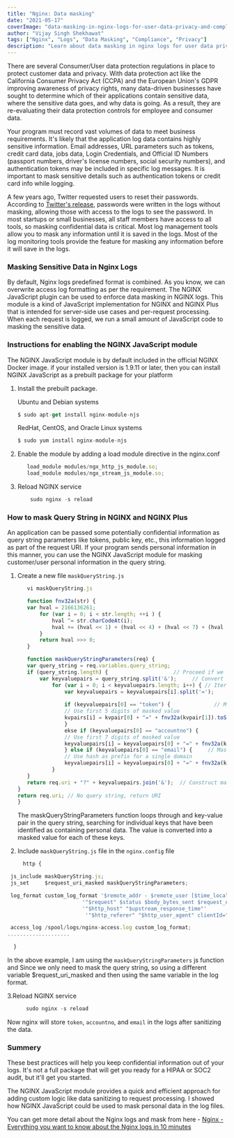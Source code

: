 ```yaml
---
title: "Nginx: Data masking"
date: "2021-05-17"
coverImage: "data-masking-in-nginx-logs-for-user-data-privacy-and-compliance.jpg"
author: "Vijay Singh Shekhawat"
tags: ["Nginx", "Logs", "Data Masking", "Compliance", "Privacy"]
description: "Learn about data masking in nginx logs for user data privacy and compliance."
---
```


There are several Consumer/User data protection regulations in place to protect customer data and privacy. With data protection act like the California Consumer Privacy Act (CCPA) and the European Union's GDPR improving awareness of privacy rights, many data-driven businesses have sought to determine which of their applications contain sensitive data, where the sensitive data goes, and why data is going. As a result, they are re-evaluating their data protection controls for employee and consumer data.

 Your program must record vast volumes of data to meet business requirements. It's likely that the application log data contains highly sensitive information. Email addresses, URL parameters such as tokens, credit card data, jobs data, Login Credentials, and Official ID Numbers (passport numbers, driver's license numbers, social security numbers), and authentication tokens may be included in specific log messages. It is important to mask sensitive details such as authentication tokens or credit card info while logging.

 A few years ago, Twitter requested users to reset their passwords. According to [Twitter's release](https://blog.twitter.com/official/en_us/topics/company/2018/keeping-your-account-secure.html), passwords were written in the logs without masking, allowing those with access to the logs to see the password. In most startups or small businesses, all staff members have access to all tools, so masking confidential data is critical. Most log management tools allow you to mask any information until it is saved in the logs. Most of the log monitoring tools provide the feature for masking any information before it will save in the logs.

### Masking Sensitive Data in Nginx Logs

 By default, Nginx logs predefined format is combined. As you know, we can overwrite access log formatting as per the requirement. The NGINX JavaScript plugin can be used to enforce data masking in NGINX logs. This module is a kind of JavaScript implementation for NGINX and NGINX Plus that is intended for server-side use cases and per-request processing. When each request is logged, we run a small amount of JavaScript code to masking the sensitive data.

 ### Instructions for enabling the NGINX JavaScript module

 The NGINX JavaScript module is by default included in the official NGINX Docker image. if your installed version is 1.9.11 or later, then you can install NGINX JavaScript as a prebuilt package for your platform

 1. Install the prebuilt package.
    
    Ubuntu and Debian systems
    ```javascript
    $ sudo apt-get install nginx-module-njs
    ```

    RedHat, CentOS, and Oracle Linux systems
    ```javascript
    $ sudo yum install nginx-module-njs
    ```

 2. Enable the module by adding a load module directive in the nginx.conf

     ```javascript
        load_module modules/ngx_http_js_module.so;
        load_module modules/ngx_stream_js_module.so;
    ```

 3. Reload NGINX service

    ```javascript
        sudo nginx -s reload
    ```
 
 ### How to mask Query String in NGINX and NGINX Plus 

 An application can be passed some potentially confidential information as query string parameters like tokens, public key, etc., this information logged as part of the request URI. If your program sends personal information in this manner, you can use the NGINX JavaScript module for masking customer/user personal information in the query string.


1. Create a new file ``` maskQueryString.js ```
 
     ```javascript
        vi maskQueryString.js

        function fnv32a(str) {
        var hval = 2166136261;
            for (var i = 0; i < str.length; ++i ) {
                hval ^= str.charCodeAt(i);
                hval += (hval << 1) + (hval << 4) + (hval << 7) + (hval << 8) + (hval << 24);
            }
            return hval >>> 0;
        }

        function maskQueryStringParameters(req) {
        var query_string = req.variables.query_string;
        if (query_string.length) {                     // Proceed if we have query string
            var keyvaluepairs = query_string.split('&');     // Convert to array of key=value
                for (var i = 0; i < keyvaluepairs.length; i++) { // Iterate through each Key Value pairs pair
                    var keyvaluepairs = keyvaluepairs[i].split('=');    // Split Key Value pair into new array
                    
                    if (keyvaluepairs[0] == "token") {              // Mask token query paramter
                    // Use first 5 digits of masked value
                    kvpairs[i] = kvpair[0] + "=" + fnv32a(kvpair[1]).toString().substr(5);
                    } 
                    ekse if (keyvaluepairs[0] == "accountno") {              // Mask account no
                    // Use first 7 digits of masked value
                    keyvaluepairs[i] = keyvaluepairs[0] + "=" + fnv32a(keyvaluepairs[1]).toString().substr(0,7);
                    } else if (keyvaluepairs[0] == "email") {     // Mask email
                    // Use hash as prefix for a single domain
                    keyvaluepairs[i] = keyvaluepairs[0] + "=" + fnv32a(keyvaluepairs[1]) + "@sample.com";
                }
        }
        return req.uri + "?" + keyvaluepairs.join('&');  // Construct masked URI
    }
    return req.uri; // No query string, return URI
    }
    ```

    The maskQueryStringParameters function loops through and key-value pair in the query string, searching for individual keys that have been identified as containing personal data. The value is converted into a masked value for each of these keys.

 2. Include ``` maskQueryString.js ``` file in the ``` nginx.config ``` file 

   ```javascript
        http {

    js_include maskQueryString.js;
    js_set     $request_uri_masked maskQueryStringParameters;

    log_format custom_log_format '$remote_addr - $remote_user [$time_local] '
                           '"$request" $status $body_bytes_sent $request_uri_masked '
                           '"$http_host" "$upstream_response_time"'
                            '"$http_referer" "$http_user_agent" clientId="$clientid"';

    access_log /spool/logs/nginx-access.log custom_log_format;
....................

     }
```
 In the above example, I am using the ``` maskQueryStringParameters ``` js function and Since we only need to mask the query string, so using a different variable $request_uri_masked and then using the same variable in the log format. 

3.Reload NGINX service

  ```javascript
        sudo nginx -s reload
   ```

 Now nginx will store ```token```, ```accountno```,  and ```email``` in the logs after sanitizing the data. 


### Summery
These best practices will help you keep confidential information out of your logs. It's not a full package that will get you ready for a HIPAA or SOC2 audit, but it'll get you started.

The NGINX JavaScript module provides a quick and efficient approach for adding custom logic like data sanitizing to request processing. I showed how NGINX JavaScript could be used to mask personal data in the log files.


You can get more detail about the Nginx logs and mask from here - 
[Nginx - Everything you want to know about the Nginx logs in 10 minutes](https://www.loginradius.com/blog/async/quick-10-minutes-guide-about-the-nginx-access-and-error-logs/)

